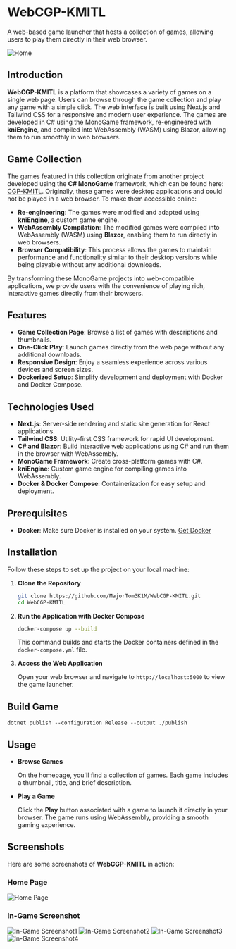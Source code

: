 # WebCGP-KMITL

A web-based game launcher that hosts a collection of games, allowing users to play them directly in their web browser.

![Home](screenshots/home.png)

## Introduction

**WebCGP-KMITL** is a platform that showcases a variety of games on a single web page. Users can browse through the game collection and play any game with a simple click. The web interface is built using Next.js and Tailwind CSS for a responsive and modern user experience. The games are developed in C# using the MonoGame framework, re-engineered with **kniEngine**, and compiled into WebAssembly (WASM) using Blazor, allowing them to run smoothly in web browsers.

## Game Collection

The games featured in this collection originate from another project developed using the **C# MonoGame** framework, which can be found here: [CGP-KMITL](https://github.com/MajorTom3K1M/CGP-KMITL). Originally, these games were desktop applications and could not be played in a web browser. To make them accessible online:

- **Re-engineering**: The games were modified and adapted using **kniEngine**, a custom game engine.
- **WebAssembly Compilation**: The modified games were compiled into WebAssembly (WASM) using **Blazor**, enabling them to run directly in web browsers.
- **Browser Compatibility**: This process allows the games to maintain performance and functionality similar to their desktop versions while being playable without any additional downloads.

By transforming these MonoGame projects into web-compatible applications, we provide users with the convenience of playing rich, interactive games directly from their browsers.

## Features

- **Game Collection Page**: Browse a list of games with descriptions and thumbnails.
- **One-Click Play**: Launch games directly from the web page without any additional downloads.
- **Responsive Design**: Enjoy a seamless experience across various devices and screen sizes.
- **Dockerized Setup**: Simplify development and deployment with Docker and Docker Compose.

## Technologies Used

- **Next.js**: Server-side rendering and static site generation for React applications.
- **Tailwind CSS**: Utility-first CSS framework for rapid UI development.
- **C# and Blazor**: Build interactive web applications using C# and run them in the browser with WebAssembly.
- **MonoGame Framework**: Create cross-platform games with C#.
- **kniEngine**: Custom game engine for compiling games into WebAssembly.
- **Docker & Docker Compose**: Containerization for easy setup and deployment.

## Prerequisites

- **Docker**: Make sure Docker is installed on your system. [Get Docker](https://www.docker.com/get-started)

## Installation

Follow these steps to set up the project on your local machine:

1. **Clone the Repository**

   ```bash
   git clone https://github.com/MajorTom3K1M/WebCGP-KMITL.git
   cd WebCGP-KMITL
   ```

2. **Run the Application with Docker Compose**

   ```bash
   docker-compose up --build
   ```

   This command builds and starts the Docker containers defined in the `docker-compose.yml` file.

3. **Access the Web Application**

   Open your web browser and navigate to `http://localhost:5000` to view the game launcher.

## Build Game

   ```
   dotnet publish --configuration Release --output ./publish
   ```

## Usage

- **Browse Games**

  On the homepage, you'll find a collection of games. Each game includes a thumbnail, title, and brief description.

- **Play a Game**

  Click the **Play** button associated with a game to launch it directly in your browser. The game runs using WebAssembly, providing a smooth gaming experience.

## Screenshots

Here are some screenshots of **WebCGP-KMITL** in action:

### Home Page

![Home Page](screenshots/home-2.png)

### In-Game Screenshot

![In-Game Screenshot1](screenshots/screenshot-2.png)
![In-Game Screenshot2](screenshots/screenshot-3.png)
![In-Game Screenshot3](screenshots/screenshot-4.png)
![In-Game Screenshot4](screenshots/screenshot-1.png)
